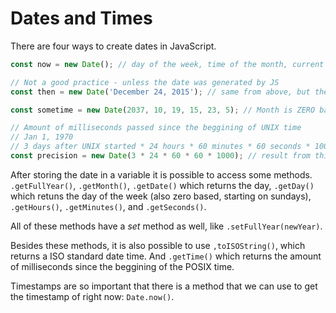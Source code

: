 # Dates and Times

There are four ways to create dates in JavaScript.

```javascript
const now = new Date(); // day of the week, time of the month, current time, timezone

// Not a good practice - unless the date was generated by JS
const then = new Date('December 24, 2015'); // same from above, but the data from this date

const sometime = new Date(2037, 10, 19, 15, 23, 5); // Month is ZERO based, so novemeber will be returned here

// Amount of milliseconds passed since the beggining of UNIX time
// Jan 1, 1970
// 3 days after UNIX started * 24 hours * 60 minutes * 60 seconds * 1000 to convert to milliseconds
const precision = new Date(3 * 24 * 60 * 60 * 1000); // result from this operation is called a timestamp
```

After storing the date in a variable it is possible to access some methods. `.getFullYear()`, `.getMonth()`, `.getDate()` which returns the day, `.getDay()` which retuns the day of the week (also zero based, starting on sundays), `.getHours()`, `.getMinutes()`, and `.getSeconds()`.

All of these methods have a _set_ method as well, like `.setFullYear(newYear)`.

Besides these methods, it is also possible to use `,toISOString()`, which returns a ISO standard date time. And `.getTime()` which returns the amount of milliseconds since the beggining of the POSIX time.

Timestamps are so important that there is a method that we can use to get the timestamp of right now: `Date.now()`.
